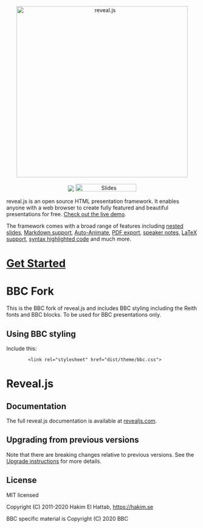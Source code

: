 <p align="center">
  <img src="https://hakim-static.s3.amazonaws.com/reveal-js/logo/v1/reveal-black-text.svg" alt="reveal.js" width="450">
  <br><br>
  <img src="https://github.com/hakimel/reveal.js/workflows/tests/badge.svg">
  <img src="https://s3.amazonaws.com/static.slid.es/images/slides-github-banner-320x40.png?1" alt="Slides" width="160" height="20"></a>
</p>

reveal.js is an open source HTML presentation framework. It enables anyone with a web browser to create fully featured and beautiful presentations for free. [Check out the live demo](https://revealjs.com/).

The framework comes with a broad range of features including [nested slides](https://revealjs.com/vertical-slides/), [Markdown support](https://revealjs.com/markdown/), [Auto-Animate](https://revealjs.com/auto-animate/), [PDF export](https://revealjs.com/pdf-export/), [speaker notes](https://revealjs.com/speaker-view/), [LaTeX support](https://revealjs.com/math/), [syntax highlighted code](https://revealjs.com/code/) and much more.

# [Get Started](https://revealjs.com/installation)

# BBC Fork

This is the BBC fork of reveal.js and includes BBC styling including the Reith fonts
and BBC blocks. To be used for BBC presentations only.

## Using BBC styling

Include this:
```
		<link rel="stylesheet" href="dist/theme/bbc.css">
```

# Reveal.js

## Documentation
The full reveal.js documentation is available at [revealjs.com](https://revealjs.com).

## Upgrading from previous versions
Note that there are breaking changes relative to previous versions. See the [Upgrade instructions](https://revealjs.com/upgrading/) for more details.

## License

MIT licensed

Copyright (C) 2011-2020 Hakim El Hattab, https://hakim.se

BBC specific material is Copyright (C) 2020 BBC